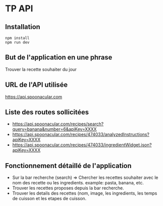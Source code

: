 # TP API

## Installation

```
npm install
npm run dev
```

## But de l'application en une phrase

Trouver la recette souhaiter du jour 

## URL de l'API utilisée

https://api.spoonacular.com

## Liste des routes sollicitées

- https://api.spoonacular.com/recipes/search?query=banana&number=6&apiKey=XXXX
- https://api.spoonacular.com/recipes/474033/analyzedInstructions?apiKey=XXXX
- https://api.spoonacular.com/recipes/474033/ingredientWidget.json?apiKey=XXXX

## Fonctionnement détaillé de l'application

- Sur la bar recherche (search) => Chercher les recettes souhaiter avec le nom des recette ou les ingredients. example: pasta, banana, etc.
- Trouver les recettes proposes depuis la bar recherche.
- Trouver les details des recettes (nom, image, les ingredients, les temps de cuisson et les etapes de cuisson.
